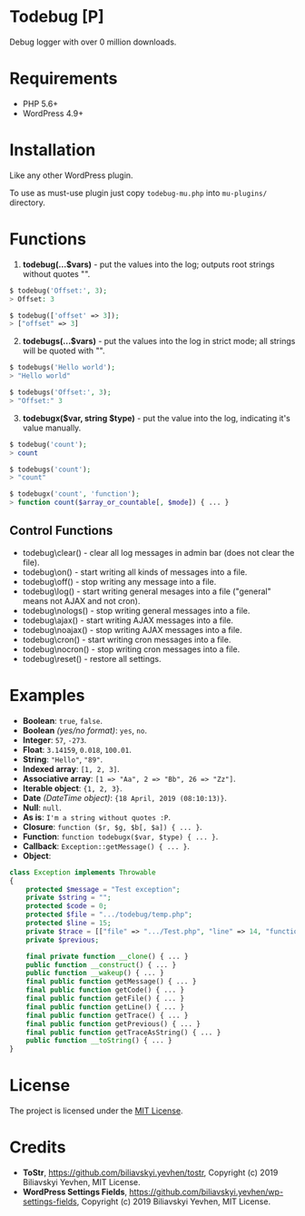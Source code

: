 # Todebug \[P\]
Debug logger with over 0 million downloads.

# Requirements
* PHP 5.6+
* WordPress 4.9+

# Installation
Like any other WordPress plugin.

To use as must-use plugin just copy `todebug-mu.php` into `mu-plugins/` directory.

# Functions
1. **todebug(...$vars)** - put the values into the log; outputs root strings without quotes "".
```php
$ todebug('Offset:', 3);
> Offset: 3

$ todebug(['offset' => 3]);
> ["offset" => 3]
```

2. **todebugs(...$vars)** - put the values into the log in strict mode; all strings will be quoted with "".
```php
$ todebugs('Hello world');
> "Hello world"

$ todebugs('Offset:', 3);
> "Offset:" 3
```

3. **todebugx($var, string $type)** - put the value into the log, indicating it's value manually.
```php
$ todebug('count');
> count

$ todebugs('count');
> "count"

$ todebugx('count', 'function');
> function count($array_or_countable[, $mode]) { ... }
```

## Control Functions
* todebug\clear()  - clear all log messages in admin bar (does not clear the file).
* todebug\on()     - start writing all kinds of messages into a file.
* todebug\off()    - stop writing any message into a file.
* todebug\log()    - start writing general mesages into a file ("general" means not AJAX and not cron).
* todebug\nologs() - stop writing general messages into a file.
* todebug\ajax()   - start writing AJAX messages into a file.
* todebug\noajax() - stop writing AJAX messages into a file.
* todebug\cron()   - start writing cron messages into a file.
* todebug\nocron() - stop writing cron messages into a file.
* todebug\reset()  - restore all settings.

# Examples
* **Boolean**: `true`, `false`.
* **Boolean** _(yes/no format)_: `yes`, `no`.
* **Integer**: `57`, `-273`.
* **Float**: `3.14159`, `0.018`, `100.01`.
* **String**: `"Hello"`, `"89"`.
* **Indexed array**: `[1, 2, 3]`.
* **Associative array**: `[1 => "Aa", 2 => "Bb", 26 => "Zz"]`.
* **Iterable object**: `{1, 2, 3}`.
* **Date** _(DateTime object)_: `{18 April, 2019 (08:10:13)}`.
* **Null**: `null`.
* **As is**: `I'm a string without quotes :P`.
* **Closure**: `function ($r, $g, $b[, $a]) { ... }`.
* **Function**: `function todebugx($var, $type) { ... }`.
* **Callback**: `Exception::getMessage() { ... }`.
* **Object**:
```php
class Exception implements Throwable
{
    protected $message = "Test exception";
    private $string = "";
    protected $code = 0;
    protected $file = ".../todebug/temp.php";
    protected $line = 15;
    private $trace = [["file" => ".../Test.php", "line" => 14, "function" => "require"]];
    private $previous;

    final private function __clone() { ... }
    public function __construct() { ... }
    public function __wakeup() { ... }
    final public function getMessage() { ... }
    final public function getCode() { ... }
    final public function getFile() { ... }
    final public function getLine() { ... }
    final public function getTrace() { ... }
    final public function getPrevious() { ... }
    final public function getTraceAsString() { ... }
    public function __toString() { ... }
}
```

# License
The project is licensed under the [MIT License](https://opensource.org/licenses/MIT).

# Credits
* **ToStr**, <https://github.com/biliavskyi.yevhen/tostr>, Copyright (c) 2019 Biliavskyi Yevhen, MIT License.
* **WordPress Settings Fields**, <https://github.com/biliavskyi.yevhen/wp-settings-fields>, Copyright (c) 2019 Biliavskyi Yevhen, MIT License.
